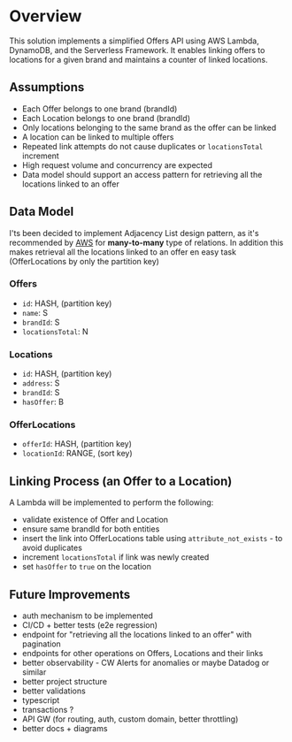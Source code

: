# Overview

This solution implements a simplified Offers API using AWS Lambda, DynamoDB, and the Serverless Framework. It enables linking offers to locations for a given brand and maintains a counter of linked locations.

## Assumptions

- Each Offer belongs to one brand (brandId)
- Each Location belongs to one brand (brandId)
- Only locations belonging to the same brand as the offer can be linked
- A location can be linked to multiple offers
- Repeated link attempts do not cause duplicates or `locationsTotal` increment
- High request volume and concurrency are expected
- Data model should support an access pattern for retrieving all the locations linked to an offer

## Data Model

I'ts been decided to implement Adjacency List design pattern, as it's recommended by [AWS](https://docs.aws.amazon.com/amazondynamodb/latest/developerguide/bp-adjacency-graphs.html) for **many-to-many** type of relations. In addition this makes retrieval all the locations linked to an offer en easy task (OfferLocations by only the partition key)

### Offers

- `id`: HASH, (partition key)
- `name`: S
- `brandId`: S
- `locationsTotal`: N

### Locations

- `id`: HASH, (partition key)
- `address`: S
- `brandId`: S
- `hasOffer`: B

### OfferLocations

- `offerId`: HASH, (partition key)
- `locationId`: RANGE, (sort key)

## Linking Process (an Offer to a Location)

A Lambda will be implemented to perform the following:

- validate existence of Offer and Location
- ensure same brandId for both entities
- insert the link into OfferLocations table using `attribute_not_exists` - to avoid duplicates
- increment `locationsTotal` if link was newly created
- set `hasOffer` to `true` on the location

## Future Improvements

- auth mechanism to be implemented
- CI/CD + better tests (e2e regression)
- endpoint for "retrieving all the locations linked to an offer" with pagination
- endpoints for other operations on Offers, Locations and their links
- better observability - CW Alerts for anomalies or maybe Datadog or similar
- better project structure
- better validations
- typescript
- transactions ?
- API GW (for routing, auth, custom domain, better throttling)
- better docs + diagrams

